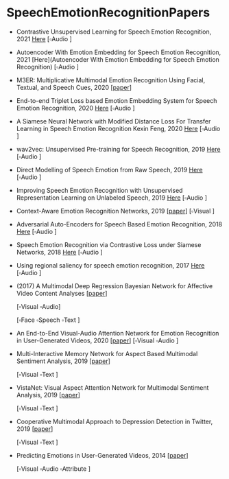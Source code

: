 # SpeechEmotionRecognitionPapers

- Contrastive Unsupervised Learning for Speech Emotion Recognition, 2021 [Here](https://arxiv.org/pdf/2102.06357.pdf)   [:white_small_square:Audio ]

- Autoencoder With Emotion Embedding for Speech Emotion Recognition, 2021 [Here](Autoencoder With Emotion Embedding for Speech Emotion Recognition) [:white_small_square:Audio ]

- M3ER: Multiplicative Multimodal Emotion Recognition Using Facial, Textual, and Speech Cues, 2020 [[paper](https://arxiv.org/pdf/1911.05659.pdf)]

- End-to-end Triplet Loss based Emotion Embedding System for Speech Emotion Recognition, 2020 [Here](https://arxiv.org/pdf/2010.06200.pdf) [:white_small_square:Audio ]

- A Siamese Neural Network with Modified Distance Loss For Transfer Learning in Speech Emotion Recognition Kexin Feng, 2020 [Here](https://arxiv.org/pdf/2006.03001.pdf) [:white_small_square:Audio ]

- wav2vec: Unsupervised Pre-training for Speech Recognition, 2019 [Here](https://arxiv.org/pdf/1904.05862.pdf)
  [:white_small_square:Audio ]

- Direct Modelling of Speech Emotion from Raw Speech, 2019 [Here](https://arxiv.org/pdf/1904.03833.pdf) [:white_small_square:Audio ]

- Improving Speech Emotion Recognition with Unsupervised Representation Learning on Unlabeled Speech, 2019 [Here](https://ieeexplore.ieee.org/stamp/stamp.jsp?tp=&arnumber=8682541) [:white_small_square:Audio ]

-  Context-Aware Emotion Recognition Networks, 2019 [[paper](https://openaccess.thecvf.com/content_ICCV_2019/papers/Lee_Context-Aware_Emotion_Recognition_Networks_ICCV_2019_paper.pdf)]
  [:white_small_square:Visual ]

- Adversarial Auto-Encoders for Speech Based Emotion Recognition, 2018 [Here](https://arxiv.org/pdf/1806.02146.pdf) [:white_small_square:Audio ]

- Speech Emotion Recognition via Contrastive Loss under Siamese Networks, 2018 [Here](https://arxiv.org/pdf/1910.11174.pdf) [:white_small_square:Audio ]

- Using regional saliency for speech emotion recognition, 2017 [Here](https://ieeexplore.ieee.org/stamp/stamp.jsp?tp=&arnumber=7952655) [:white_small_square:Audio ] 


- (2017) A Multimodal Deep Regression Bayesian Network for Affective Video Content Analyses [[paper](https://openaccess.thecvf.com/content_ICCV_2017/papers/Gan_A_Multimodal_Deep_ICCV_2017_paper.pdf)] 

  [:white_small_square:Visual :white_small_square:Audio]

  [:white_small_square:Face :white_small_square:Speech :white_small_square:Text ]

- An End-to-End Visual-Audio Attention Network for Emotion Recognition in User-Generated Videos, 2020 [[paper](https://aaai.org/Papers/AAAI/2020GB/AAAI-ZhaoS.7155.pdf)] [:white_small_square:Visual :white_small_square:Audio ]

- Multi-Interactive Memory Network for Aspect Based Multimodal Sentiment Analysis, 2019 [[paper](https://www.aaai.org/ojs/index.php/AAAI/article/view/3807)] 

  [:white_small_square:Visual :white_small_square:Text ]

- VistaNet: Visual Aspect Attention Network for Multimodal Sentiment Analysis, 2019 [[paper](https://www.aaai.org/ojs/index.php/AAAI/article/view/3799)] 

  [:white_small_square:Visual :white_small_square:Text ]

- Cooperative Multimodal Approach to Depression Detection in Twitter, 2019 [[paper](https://www.aaai.org/ojs/index.php/AAAI/article/view/3775)]

  [:white_small_square:Visual :white_small_square:Text ]

- Predicting Emotions in User-Generated Videos, 2014 [[paper](http://www.yugangjiang.info/publication/aaai14-emotions.pdf)] 

  [:white_small_square:Visual :white_small_square:Audio :white_small_square:Attribute ]
